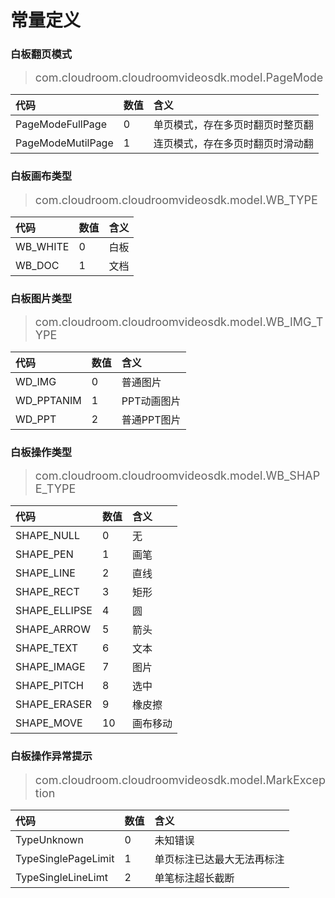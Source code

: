 # 常量定义

### 白板翻页模式
><font size=4, id = PageMode>com.cloudroom.cloudroomvideosdk.model.PageMode</font>

代码 | 数值 | 含义
:---|:---|:---
PageModeFullPage | 0 | 单页模式，存在多页时翻页时整页翻
PageModeMutilPage | 1 | 连页模式，存在多页时翻页时滑动翻

### 白板画布类型
><font size=4, id = WB_TYPE>com.cloudroom.cloudroomvideosdk.model.WB_TYPE</font>

代码 | 数值 | 含义
:---|:---|:---
WB_WHITE | 0 | 白板
WB_DOC | 1 | 文档

### 白板图片类型
><font size=4, id = WB_IMG_TYPE>com.cloudroom.cloudroomvideosdk.model.WB_IMG_TYPE</font>

代码 | 数值 | 含义
:---|:---|:---
WD_IMG | 0 | 普通图片
WD_PPTANIM | 1 | PPT动画图片
WD_PPT | 2 | 普通PPT图片

### 白板操作类型
><font size=4, id = WB_SHAPE_TYPE>com.cloudroom.cloudroomvideosdk.model.WB_SHAPE_TYPE</font>

代码 | 数值 | 含义
:---|:---|:---
SHAPE_NULL | 0 | 无
SHAPE_PEN | 1 | 画笔
SHAPE_LINE | 2 | 直线
SHAPE_RECT | 3 | 矩形
SHAPE_ELLIPSE | 4 | 圆
SHAPE_ARROW | 5 | 箭头
SHAPE_TEXT | 6 | 文本
SHAPE_IMAGE | 7 | 图片
SHAPE_PITCH | 8 | 选中
SHAPE_ERASER | 9 | 橡皮擦
SHAPE_MOVE | 10 | 画布移动

### 白板操作异常提示
><font size=4, id = MarkException>com.cloudroom.cloudroomvideosdk.model.MarkException</font>

代码 | 数值 | 含义
:---|:---|:---
TypeUnknown | 0 | 未知错误
TypeSinglePageLimit | 1 | 单页标注已达最大无法再标注
TypeSingleLineLimt | 2 | 单笔标注超长截断